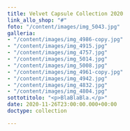 ```yaml
---
title: Velvet Capsule Collection 2020
link_allo_shop: "#"
foto: "/content/images/img_5043.jpg"
galleria:
- "/content/images/img_4986-copy.jpg"
- "/content/images/img_4915.jpg"
- "/content/images/img_4757.jpg"
- "/content/images/img_5014.jpg"
- "/content/images/img_5008.jpg"
- "/content/images/img_4961-copy.jpg"
- "/content/images/img_4942.jpg"
- "/content/images/img_4832.jpg"
- "/content/images/img_4804.jpg"
sottotitolo: "<p>BlaBlaBla.</p>"
date: 2020-11-26T23:00:00.000+00:00
doctype: collection

---
```

